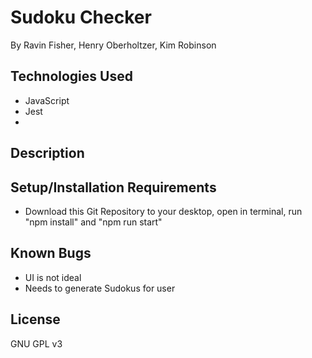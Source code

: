 # Sudoku Checker

By Ravin Fisher, Henry Oberholtzer, Kim Robinson

## Technologies Used

* JavaScript
* Jest
* 

## Description

## Setup/Installation Requirements

* Download this Git Repository to your desktop, open in terminal, run "npm install" and "npm run start"

## Known Bugs

* UI is not ideal
* Needs to generate Sudokus for user

## License

GNU GPL v3
